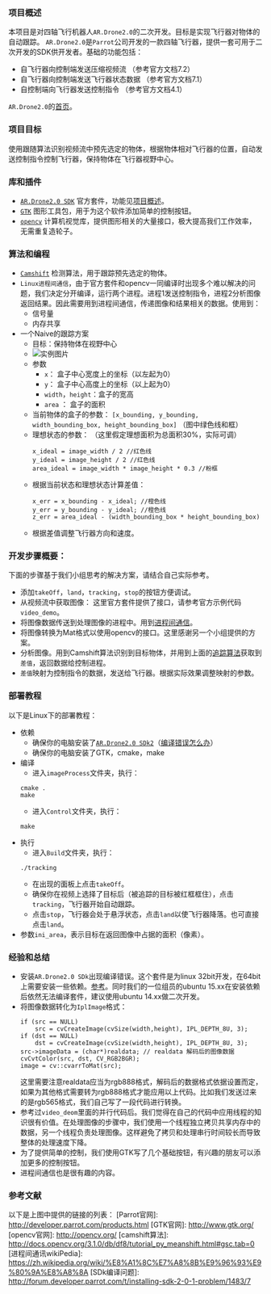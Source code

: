 ### <span id="jump">项目概述</span>
本项目是对四轴飞行机器人`AR.Drone2.0`的二次开发。目标是实现飞行器对物体的自动跟踪。
`AR.Drone2.0`是`Parrot`公司开发的一款四轴飞行器，提供一套可用于二次开发的SDK供开发者。基础的功能包括：
 - 自飞行器向控制端发送压缩视频流 （参考官方文档7.2）
 - 自飞行器向控制端发送飞行器状态数据 （参考官方文档7.1）
 - 自控制端向飞行器发送控制指令 （参考官方文档4.1）

`AR.Drone2.0`的[首页](http://http://www.parrot.com/zh/products/ardrone-2/)。

### 项目目标
使用跟随算法识别视频流中预先选定的物体，根据物体相对飞行器的位置，自动发送控制指令控制飞行器，保持物体在飞行器视野中心。

### 库和插件
- [`AR.Drone2.0 SDK`][1] 官方套件，功能见[项目概述](#jump)。
- [`GTK`][2] 图形工具包，用于为这个软件添加简单的控制按钮。
- [`opencv`][3] 计算机视觉库，提供图形相关的大量接口，极大提高我们工作效率，无需重复造轮子。

### 算法和编程
- [`Camshift`][4] 检测算法，用于跟踪预先选定的物体。
- `Linux进程间通信`，由于官方套件和opencv一同编译时出现多个难以解决的问题，我们决定分开编译，运行两个进程。进程1发送控制指令，进程2分析图像返回结果。因此需要用到进程间通信，传递图像和结果相关的数据。使用到：
  - 信号量
  - 内存共享
- 一个Naive的<span id="jump2">跟踪方案</span>
  - 目标：保持物体在视野中心
  - ![实例图片][5]
  - 参数
    - `x`： 盒子中心宽度上的坐标（以左起为0）
    - `y`： 盒子中心高度上的坐标（以上起为0）
    - `width`，`height`：盒子的宽高
    - `area` ： 盒子的面积
  - 当前物体的盒子的参数： 
    `[x_bounding, y_bounding, width_bounding_box, height_bounding_box]` （图中绿色线和框）
  - 理想状态的参数：
   （这里假定理想面积为总面积30%，实际可调）
    ```
    x_ideal = image_width / 2 //红色线
    y_ideal = image_height / 2 //红色线
    area_ideal = image_width * image_height * 0.3 //粉框
    ```
  - 根据当前状态和理想状态计算差值：
    ```
    x_err = x_bounding - x_ideal; //橙色线
    y_err = y_bounding - y_ideal; //橙色线
    z_err = area_ideal - (width_bounding_box * height_bounding_box)
    ```
  - 根据差值调整飞行器方向和速度。

### 开发步骤概要：
下面的步骤基于我们小组思考的解决方案，请结合自己实际参考。
- 添加`takeOff`，`land`，`tracking`，`stop`的按钮方便调试。
- 从视频流中获取图像：
    这里官方套件提供了接口，请参考官方示例代码`video_demo`。
- 将图像数据传送到处理图像的进程中。用到[进程间通信][6]。
- 将图像转换为Mat格式以使用opencv的接口。这里感谢另一个小组提供的方案。
- 分析图像。用到Camshift算法识别到目标物体，并用到上面的[追踪算法](#jump2)获取到`差值`，返回数据给控制进程。
- `差值`映射为控制指令的数据，发送给飞行器。根据实际效果调整映射的参数。

### 部署教程
以下是Linux下的部署教程：
- 依赖
  - 确保你的电脑安装了[`AR.Drone2.0 SDk2`][7]（[编译错误怎么办][8]）
  - 确保你的电脑安装了GTK，cmake，make
- 编译
  - 进入`imageProcess`文件夹，执行：
  ```
  cmake .
  make
  ```
  - 进入`Control`文件夹，执行：
  ```
  make
  ```
- 执行
  - 进入`Build`文件夹，执行：
  ```
  ./tracking
  ```
  - 在出现的面板上点击`takeOff`。
  - 确保你在视频上选择了目标后（被追踪的目标被红框框住），点击`tracking`，飞行器开始自动跟踪。
  - 点击`stop`，飞行器会处于悬浮状态，点击`land`以使飞行器降落。也可直接点击`land`。
- 参数`ini_area`，表示目标在返回图像中占据的面积（像素）。

### 经验和总结
- 安装`AR.Drone2.0 SDk`出现编译错误。这个套件是为linux 32bit开发，在64bit上需要安装一些依赖。[参考][9]。同时我们的一位组员的ubuntu 15.xx在安装依赖后依然无法编译套件，建议使用ubuntu 14.xx做二次开发。
- 将图像数据转化为`IplImage`格式：
  ```
  if (src == NULL)
      src = cvCreateImage(cvSize(width,height), IPL_DEPTH_8U, 3);
  if (dst == NULL)
      dst = cvCreateImage(cvSize(width,height), IPL_DEPTH_8U, 3);
  src->imageData = (char*)realdata; // realdata 解码后的图像数据
  cvCvtColor(src, dst, CV_RGB2BGR);
  image = cv::cvarrToMat(src);
  ```
  这里需要注意realdata应当为rgb888格式，解码后的数据格式依据设置而定，如果为其他格式需要转为rgb888格式才能应用以上代码。比如我们发送过来的是rgb565格式，我们自己写了一段代码进行转换。
- 参考过`video_deom`里面的并行代码后。我们觉得在自己的代码中应用线程的知识很有价值。在处理图像的步骤中，我们使用一个线程独立拷贝共享内存中的数据，另一个线程负责处理图像。这样避免了拷贝和处理串行时间较长而导致整体的处理速度下降。
- 为了提供简单的控制，我们使用GTK写了几个基础按钮，有兴趣的朋友可以添加更多的控制按钮。
- 进程间通信也是很有趣的内容。

### 参考文献
以下是上图中提供的链接的列表：
  [Parrot官网]: http://developer.parrot.com/products.html
  [GTK官网]: http://www.gtk.org/
  [opencv官网]: http://opencv.org/
  [camshift算法]: http://docs.opencv.org/3.1.0/db/df8/tutorial_py_meanshift.html#gsc.tab=0
  [进程间通讯wikiPedia]: https://zh.wikipedia.org/wiki/%E8%A1%8C%E7%A8%8B%E9%96%93%E9%80%9A%E8%A8%8A
  [SDk编译问题]: http://forum.developer.parrot.com/t/installing-sdk-2-0-1-problem/1483/7

  [1]: http://developer.parrot.com/products.html
  [2]: http://www.gtk.org/
  [3]: http://opencv.org/
  [4]: http://docs.opencv.org/3.1.0/db/df8/tutorial_py_meanshift.html#gsc.tab=0
  [5]: ./images/1467021522909.jpg "实例图片"
  [6]: https://zh.wikipedia.org/wiki/%E8%A1%8C%E7%A8%8B%E9%96%93%E9%80%9A%E8%A8%8A
  [7]: http://developer.parrot.com/products.html
  [8]: http://forum.developer.parrot.com/t/installing-sdk-2-0-1-problem/1483/7
  [9]: http://forum.developer.parrot.com/t/installing-sdk-2-0-1-problem/1483
